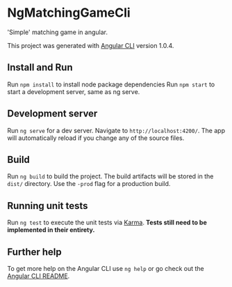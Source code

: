 # NgMatchingGameCli

'Simple' matching game in angular.

This project was generated with [Angular CLI](https://github.com/angular/angular-cli) version 1.0.4.

## Install and Run

Run `npm install` to install node package dependencies
Run `npm start` to start a development server, same as ng serve.

## Development server

Run `ng serve` for a dev server. Navigate to `http://localhost:4200/`. The app will automatically reload if you change any of the source files.

## Build

Run `ng build` to build the project. The build artifacts will be stored in the `dist/` directory. Use the `-prod` flag for a production build.

## Running unit tests

Run `ng test` to execute the unit tests via [Karma](https://karma-runner.github.io). **Tests still need to be implemented in their entirety.**

## Further help

To get more help on the Angular CLI use `ng help` or go check out the [Angular CLI README](https://github.com/angular/angular-cli/blob/master/README.md).
